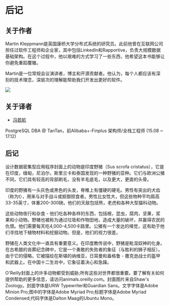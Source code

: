 # 后记

## 关于作者

Martin Kleppmann是英国康桥大学分布式系统的研究员。此前他曾在互联网公司担任过软件工程师和企业家，其中包括LinkedIn和Rapportive，负责大规模数据基础架构。在这个过程中，他以艰难的方式学习了一些东西，他希望这本书能够让你避免重蹈覆辙。

Martin是一位常规会议演讲者，博主和开源贡献者。他认为，每个人都应该有深刻的技术理念，深层次的理解能帮助我们开发出更好的软件。

![](http://martin.kleppmann.com/2017/03/ddia-poster.jpg)



## 关于译者

* [冯若航](https://vonng.com/about)

PostgreSQL DBA @ TanTan，前Alibaba+-Finplus 架构师/全栈工程师 (15.08 ~ 17.12)



## 后记

设计数据密集型应用程序封面上的动物是印度野猪（Sus scrofa cristatus），它是在印度，缅甸，尼泊尔，斯里兰卡和泰国发现的一种野猪的亚种。它们与欧洲公猪不同，它们具有较高的背部刷毛，没有羊毛底毛，以及更大，更直的头骨。

印度的野猪有一头灰色或黑色的头发，脊椎上有僵硬的硬毛。男性有突出的犬齿（称为t），用来与对手战斗或抵御掠食者。男性比女性大，但这些物种平均肩高33-35英寸，体重200-300磅。他们的天敌包括熊，老虎和各种大型猫科动物。

这些动物夜行和杂食 - 他们吃各种各样的东西，包括根，昆虫，腐肉，坚果，浆果和小动物。野猪也被称为通过垃圾和作物田地，造成大量的破坏，并赢得农民的仇恨。他们需要每天吃4,000-4,500卡路里。公猪有一个发达的嗅觉，这有助于他们寻找地下植物材料和挖掘动物。但是，他们的视力很差。

野猪在人类文化中一直具有重要意义。在印度教传说中，野猪是毗湿奴神的化身。在古希腊的丧葬纪念碑中，它是一个勇敢的失败者的象征（与胜利的狮子相反）。由于它的侵略，它被描绘在斯堪的纳维亚，日耳曼和盎格鲁 - 撒克逊战士的盔甲和武器上。在中国十二生肖中，它象征着决心和急躁。

O'Reilly封面上的许多动物都受到威胁;所有这些对世界都很重要。要了解有关如何提供帮助的更多信息，请访问animals.oreilly.com。封面图片来自Shaw's Zoology。封面字体是URW Typewriter和Guardian Sans。文字字体是Adobe Minion Pro;图中的字体是Adobe Myriad Pro;标题字体是Adobe Myriad Condensed;代码字体是Dalton Maag的Ubuntu Mono。